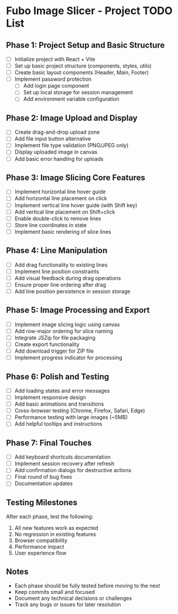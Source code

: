 # Fubo Image Slicer - Project TODO List

## Phase 1: Project Setup and Basic Structure
- [ ] Initialize project with React + Vite
- [ ] Set up basic project structure (components, styles, utils)
- [ ] Create basic layout components (Header, Main, Footer)
- [ ] Implement password protection
  - [ ] Add login page component
  - [ ] Set up local storage for session management
  - [ ] Add environment variable configuration

## Phase 2: Image Upload and Display
- [ ] Create drag-and-drop upload zone
- [ ] Add file input button alternative
- [ ] Implement file type validation (PNG/JPEG only)
- [ ] Display uploaded image in canvas
- [ ] Add basic error handling for uploads

## Phase 3: Image Slicing Core Features
- [ ] Implement horizontal line hover guide
- [ ] Add horizontal line placement on click
- [ ] Implement vertical line hover guide (with Shift key)
- [ ] Add vertical line placement on Shift+click
- [ ] Enable double-click to remove lines
- [ ] Store line coordinates in state
- [ ] Implement basic rendering of slice lines

## Phase 4: Line Manipulation
- [ ] Add drag functionality to existing lines
- [ ] Implement line position constraints
- [ ] Add visual feedback during drag operations
- [ ] Ensure proper line ordering after drag
- [ ] Add line position persistence in session storage

## Phase 5: Image Processing and Export
- [ ] Implement image slicing logic using canvas
- [ ] Add row-major ordering for slice naming
- [ ] Integrate JSZip for file packaging
- [ ] Create export functionality
- [ ] Add download trigger for ZIP file
- [ ] Implement progress indicator for processing

## Phase 6: Polish and Testing
- [ ] Add loading states and error messages
- [ ] Implement responsive design
- [ ] Add basic animations and transitions
- [ ] Cross-browser testing (Chrome, Firefox, Safari, Edge)
- [ ] Performance testing with large images (~5MB)
- [ ] Add helpful tooltips and instructions

## Phase 7: Final Touches
- [ ] Add keyboard shortcuts documentation
- [ ] Implement session recovery after refresh
- [ ] Add confirmation dialogs for destructive actions
- [ ] Final round of bug fixes
- [ ] Documentation updates

## Testing Milestones
After each phase, test the following:
1. All new features work as expected
2. No regression in existing features
3. Browser compatibility
4. Performance impact
5. User experience flow

## Notes
- Each phase should be fully tested before moving to the next
- Keep commits small and focused
- Document any technical decisions or challenges
- Track any bugs or issues for later resolution 